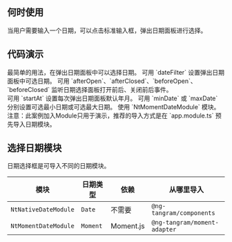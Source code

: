 ## 何时使用

当用户需要输入一个日期，可以点击标准输入框，弹出日期面板进行选择。

## 代码演示

<div class="grid-x grid-margin-x">
  <div class="medium-6 large-6 cell">
    <nt-example>
      <nt-example-showcase>
        <example-datepicker-basic></example-datepicker-basic>
      </nt-example-showcase>
      <nt-example-legend title="基本">最简单的用法，在弹出日期面板中可以选择日期。</nt-example-legend>
      <nt-example-code [code]="basicCode"></nt-example-code>
    </nt-example>
    <nt-example>
      <nt-example-showcase>
        <example-datepicker-filter></example-datepicker-filter>
      </nt-example-showcase>
      <nt-example-legend title="可选日期设置">可用 `dateFilter` 设置弹出日期面板中可选日期。</nt-example-legend>
      <nt-example-code [code]="filterCode"></nt-example-code>
    </nt-example>
    <nt-example>
      <nt-example-showcase>
        <example-datepicker-change></example-datepicker-change>
      </nt-example-showcase>
      <nt-example-legend title="选择面板事件">可用 `afterOpen`、`afterClosed`、`beforeOpen`、`beforeClosed` 监听日期选择面板打开前后、关闭前后事件。</nt-example-legend>
      <nt-example-code [code]="changeCode"></nt-example-code>
    </nt-example>
    
  </div>
  <div class="medium-6 large-6 cell">
    <nt-example>
      <nt-example-showcase>
        <example-datepicker-start></example-datepicker-start>
      </nt-example-showcase>
      <nt-example-legend title="日期面板默认年月设置">可用 `startAt` 设置每次弹出日期面板默认年月。</nt-example-legend>
      <nt-example-code [code]="startCode"></nt-example-code>
    </nt-example>
    <nt-example>
      <nt-example-showcase>
        <example-datepicker-boundary></example-datepicker-boundary>
      </nt-example-showcase>
      <nt-example-legend title="范围设置">可用 `minDate` 或 `maxDate` 分别设置可选最小日期或可选最大日期。</nt-example-legend>
      <nt-example-code [code]="boundaryCode"></nt-example-code>
    </nt-example>
    <nt-example>
      <nt-example-showcase>
        <example-datepicker-moment></example-datepicker-moment>
      </nt-example-showcase>
      <nt-example-legend title="Moment">
      使用 `NtMomentDateModule` 模块。<br>
      注意：此案例加入Module只用于演示，推荐的导入方式是在 `app.module.ts` 预先导入日期模块。
      </nt-example-legend>
      <nt-example-code-tabs>
        <nt-example-code-tabs-panel title="Component" lang="ts" [code]="momentCode"></nt-example-code-tabs-panel>
        <nt-example-code-tabs-panel title="Module" lang="ts" [code]="momentModuleCode"></nt-example-code-tabs-panel>
      </nt-example-code-tabs>
    </nt-example>
  </div>
</div>

## 选择日期模块

日期选择框是可导入不同的日期模块。

| 模块 | 日期类型  | 依赖 | 从哪里导入 |
| --- | --- | --- | --- |
| `NtNativeDateModule` | `Date` | 不需要 | `@ng-tangram/components` |
| `NtMomentDateModule` | `Moment` | Moment.js | `@ng-tangram/moment-adapter` |

<div>
  <nt-markdown [data]="api"></nt-markdown>
</div> 

